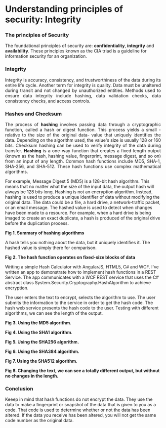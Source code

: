 # Understanding principles of security: Integrity

<h3>The principles of Security</h3>
<p>
The foundational principles of security are: <strong>confidentiality</strong>, <strong>integrity</strong> and <strong>availability</strong>. These principles known as the CIA triad is a guideline for information security for an organization.
</p>


<h3>Integrity</h3>
<p align="justify">
Integrity is accuracy, consistency, and trustworthiness of the data during its entire life cycle. Another term for integrity is quality. Data must be unaltered during transit and not changed by unauthorized entities. Methods used to ensure data integrity include hashing, data validation checks, data consistency checks, and access controls.
</p>

<h3>Hashes and Checksum</h3>
<p align="justify">
The process of <strong>hashing</strong> involves passing data through a cryptographic function, called a hash or digest function. This process yields a small - relative to the size of the original data- value that uniquely identifies the data. Depending on the algorithm used, the value's size is usually 128 or 160 bits. Checksum hashing can be used to verify integrity of the data during transfer.
<strong>Hashing</strong> is a one-way function that creates a fixed-length output (known as the hash, hashing value, fingerprint, message digest, and so on) from an input of any length. Common hash functions include MD5, SHA-1, SHA-256, and SHA-512. These hash functions use complex mathematical algorithms.
</p>
<p>
For example, Message Digest 5 (MD5) is a 128-bit hash algorithm. This means that no matter what the size of the input data, the output hash will always be 128 bits long. Hashing is not an encryption algorithm. Instead, hashing is used to produce a unique identifier of data without modifying the original data. The data could be a file, a hard drive, a network-traffic packet, or an email message.
The hashed value is used to detect when changes have been made to a resource. For example, when a hard drive is being imaged to create an exact duplicate, a hash is produced of the original drive before the duplication process.
</p>


<strong>Fig 1. Summary of hashing algorithms</strong>
<p>
A hash tells you nothing about the data, but it uniquely identifies it. The hashed value is simply there for comparison.
</p>


<strong>Fig 2. The hash function operates on fixed-size blocks of data</strong>
<p>
Writing a simple Hash Calculator with AngularJS, HTML5, C# and WCF.
I've written an app to demonstrate how to implement hash functions in a REST Service. The app communicates with a WCF REST service that uses the C# abstract class System.Security.Cryptography.HashAlgorithm to achieve encryption.
</p>

<p>
The user enters the text to encrypt, selects the algorithm to use.
The user submits the information to the service in order to get the hash code.
The hash web service presents the hash code to the user.
Testing with different algorithms, we can see the length of the output.
</p>

<strong>Fig 3. Using the MD5 algorithm.</strong>

<strong>Fig 4. Using the SHA1 algorithm.</strong>

<strong>Fig 5. Using the SHA256 algorithm.</strong>

<strong>Fig 6. Using the SHA384 algorithm.</strong>

<strong>Fig 7. Using the SHA512 algorithm.</strong>

<strong>Fig 8. Changing the text, we can see a totally different output, but without no changes in the length.</strong>

<h3>Conclusion</h3>
<p>
Keeep in mind that hash functions do not encrypt the data. They use the data to make a fingerprint or snapshot of the data that is given to you as a code. That code is used to determine whether or not the data has been altered. If the data you receive has been altered, you will not get the same code number as the original data.
</p>